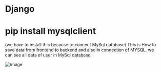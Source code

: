 # Django
# pip install mysqlclient
(we have to install this because to connect MySql database)
This is How to save data from frontend to backend and also in connection of MYSQL. we can see all data of user in MySql database


![image](https://github.com/SwethaKey/Django/assets/168103262/01480155-834a-4dea-97b4-9c5549419031)
